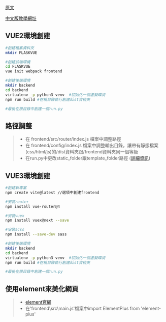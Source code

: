 [原文](https://medium.com/@oleg.agapov/full-stack-single-page-application-with-vue-js-and-flask-b1e036315532  )

[中文版教學網址](https://learnku.com/python/t/24985)

## VUE2環境創建

``` bash
#創建檔案資料夾
mkdir FLASKVUE

#創建前端環境
cd FLASKVUE
vue init webpack frontend

#創建後端環境
mkdir backend
cd backend
virtualenv -p python3 venv  #初始化一個虛擬環境
npm run build #在根目錄執行創建dist資校夾

#最後在根目錄中創建一個run.py

```
## 路徑調整  
>* 在 frontend/src/router/index.js 檔案中調整路徑  
>* 在 frontend/config/index.js 檔案中調整輸出目錄，讓帶有靜態檔案(css/html/js)的/dist資料夾跟/frontend資料夾同一個等級  
>* 在run.py中更改static_folder跟template_folder路徑  ([詳細資訊](https://medium.com/seaniap/python-web-flask-%E4%BD%BF%E7%94%A8%E9%9D%9C%E6%85%8B%E6%AA%94%E6%A1%88-ac00e863a470))
  

## VUE3環境創建

``` bash
#創建新專案
npm create vite@latest //選項中創建frontend

#安裝router
npm install vue-router@4

#安裝vuex
npm install vuex@next --save

#安裝scss
npm install --save-dev sass

#創建後端環境
mkdir backend
cd backend
virtualenv -p python3 venv  #初始化一個虛擬環境
npm run build #在根目錄執行創建dist資校夾

#最後在根目錄中創建一個run.py

```
## 使用element來美化網頁  
>* [element官網](https://element-plus.org/zh-CN/)  
>* 在'frontend\src\main.js'檔案中import ElementPlus from 'element-plus' 